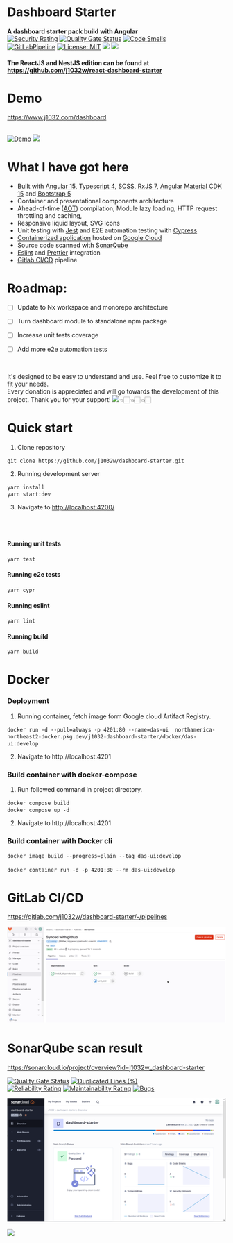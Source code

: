 # Dashboard Starter
**A dashboard starter pack build with Angular**\
[![Security Rating](https://sonarcloud.io/api/project_badges/measure?project=j1032w_dashboard-starter&metric=security_rating)](https://sonarcloud.io/summary/new_code?id=j1032w_dashboard-starter)
[![Quality Gate Status](https://sonarcloud.io/api/project_badges/measure?project=j1032w_dashboard-starter&metric=alert_status)](https://sonarcloud.io/summary/new_code?id=j1032w_dashboard-starter)
[![Code Smells](https://sonarcloud.io/api/project_badges/measure?project=j1032w_dashboard-starter&metric=code_smells)](https://sonarcloud.io/summary/new_code?id=j1032w_dashboard-starter)\
[![GitLabPipeline](https://gitlab.com/j1032w/dashboard-starter/badges/main/pipeline.svg)](https://gitlab.com/j1032w/dashboard-starter/-/pipelines)
[![License: MIT](https://img.shields.io/badge/License-MIT-yellow.svg)](https://opensource.org/licenses/MIT)
<a href="https://github.com/j1032w/dashboard-starter" target="_blank"><img src="https://visitor-badge.laobi.icu/badge?page_id=j1032w/dashboard-starter"></a>
[![](https://www.paypalobjects.com/en_US/i/btn/btn_donate_SM.gif)](https://www.paypal.com/donate/?hosted_button_id=29ZE3URD5V9Q8)


#### The ReactJS and NestJS edition can be found at https://github.com/j1032w/react-dashboard-starter

# Demo
https://www.j1032.com/dashboard \
&nbsp;

[![Demo](documentation/dashboard-cypress.gif)](https://www.j1032.com/dashboard)
[![](https://j1032.com/assets/images/demo.gif)](https://www.j1032.com/dashboard)





# What I have got here
- Built with [Angular 15](https://angular.io), [Typescript 4](https://www.typescriptlang.org/), [SCSS](https://sass-lang.com/), [RxJS 7](https://rxjs.dev/), [Angular Material CDK 15](https://material.angular.io/cdk/categories) and [Bootstrap 5](https://getbootstrap.com/)
- Container and presentational components architecture
- Ahead-of-time ([AOT](https://angular.io/guide/aot-compiler)) compilation, Module lazy loading, HTTP request throttling and caching, 
- Responsive liquid layout, SVG Icons
- Unit testing with [Jest](https://jestjs.io/) and E2E automation testing with [Cypress](https://www.cypress.io/)
- [Containerized application](https://www.docker.com/) hosted on [Google Cloud](https://cloud.google.com/)
- Source code scanned with [SonarQube](https://sonarcloud.io/project/overview?id=j1032w_dashboard-starter)
- [Eslint](https://eslint.org/) and [Prettier](https://prettier.io/) integration
- [Gitlab CI/CD](https://gitlab.com/j1032w/dashboard-starter/-/pipelines) pipeline


# Roadmap: 
* [ ] Update to Nx workspace and monorepo architecture
* [ ] Turn dashboard module to standalone npm package
* [ ] Increase unit tests coverage
* [ ] Add more e2e automation tests



&nbsp;

It's designed to be easy to understand and use. Feel free to customize it to fit your needs.\
Every donation is appreciated and will go towards the development of this project. Thank you for your support!
[![](https://www.paypalobjects.com/en_US/i/btn/btn_donate_SM.gif)](https://www.paypal.com/donate/?hosted_button_id=29ZE3URD5V9Q8)👈🏻👈🏻👈🏻



# Quick start
1. Clone repository
```
git clone https://github.com/j1032w/dashboard-starter.git
```
2. Running development server
```
yarn install
yarn start:dev
```
3. Navigate to [http://localhost:4200/](http://localhost:4200/)
<br/>
<br/>

#### Running unit tests
```
yarn test
```

#### Running e2e tests
```
yarn cypr
```
#### Running eslint
```
yarn lint
```

#### Running build
``` 
yarn build
``` 

# Docker
### Deployment
1. Running container, fetch image form Google cloud Artifact Registry.
```
docker run -d --pull=always -p 4201:80 --name=das-ui  northamerica-northeast2-docker.pkg.dev/j1032-dashboard-starter/docker/das-ui:develop
```
2. Navigate to http://localhost:4201


### Build container with docker-compose
1. Run followed command in project directory.
```
docker compose build
docker compose up -d
```
2. Navigate to http://localhost:4201

### Build container with Docker cli

```
docker image build --progress=plain --tag das-ui:develop 

docker container run -d -p 4201:80 --rm das-ui:develop
```  


# GitLab CI/CD
https://gitlab.com/j1032w/dashboard-starter/-/pipelines

[![Gitlab](documentation/gitlab.png)](https://gitlab.com/j1032w/dashboard-starter/-/pipelines)






# SonarQube scan result
https://sonarcloud.io/project/overview?id=j1032w_dashboard-starter

[![Quality Gate Status](https://sonarcloud.io/api/project_badges/measure?project=j1032w_dashboard-starter&metric=alert_status)](https://sonarcloud.io/summary/new_code?id=j1032w_dashboard-starter)
[![Duplicated Lines (%)](https://sonarcloud.io/api/project_badges/measure?project=j1032w_dashboard-starter&metric=duplicated_lines_density)](https://sonarcloud.io/summary/new_code?id=j1032w_dashboard-starter)  
[![Reliability Rating](https://sonarcloud.io/api/project_badges/measure?project=j1032w_dashboard-starter&metric=reliability_rating)](https://sonarcloud.io/summary/new_code?id=j1032w_dashboard-starter)
[![Maintainability Rating](https://sonarcloud.io/api/project_badges/measure?project=j1032w_dashboard-starter&metric=sqale_rating)](https://sonarcloud.io/summary/new_code?id=j1032w_dashboard-starter)
[![Bugs](https://sonarcloud.io/api/project_badges/measure?project=j1032w_dashboard-starter&metric=bugs)](https://sonarcloud.io/summary/new_code?id=j1032w_dashboard-starter)




[![sonarqube code quality results](documentation/sonarqube.png)](https://sonarcloud.io/project/overview?id=j1032w_dashboard-starter)




<a href="https://statcounter.com/" target="_blank"><img class="statcounter" src="https://c.statcounter.com/12895563/0/906c012a/1/" data-canonical-src="https://c.statcounter.com/12895563/0/906c012a/1/" referrerPolicy="no-referrer-when-downgrade"></a>

